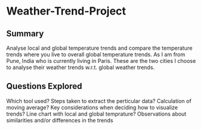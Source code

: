 # Weather-Trend-Project

## Summary

Analyse local and global temperature trends and compare the temperature trends where you live to overall global temperature trends. As I am from Pune, India who is currently living in Paris. These are the two cities I choose to analyse their weather trends w.r.t. global weather trends.

## Questions Explored

Which tool used?
Steps taken to extract the perticular data?
Calculation of moving average?
Key considerations when deciding how to visualize trends?
Line chart with local and global temprature?
Observations about similarities and/or differences in the trends
